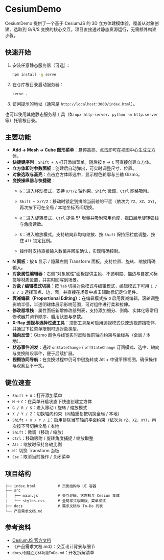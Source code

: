 # CesiumDemo

CesiumDemo 提供了一个基于 CesiumJS 的 3D 立方体建模体验，覆盖从对象创建、选取到 G/R/S 变换的核心交互。项目直接通过静态资源运行，无需额外构建步骤。

## 快速开始

1. 安装任意静态服务器（可选）：
   ```bash
   npm install -g serve
   ```
2. 在仓库根目录启动服务器：
   ```bash
   serve .
   ```
3. 访问提示的地址（通常是 `http://localhost:3000/index.html`）。

也可以使用其他静态服务器工具（如 `npx http-server`、`python -m http.server` 等）托管根目录。

## 主要功能

- **Add → Mesh → Cube 图形菜单**：悬停高亮、点击即可在视图中心生成立方体。
- **快捷键序列**：`Shift + A` 打开添加菜单，随后按 `M` → `C` 可直接创建立方体。
- **立方体即时参数面板**：创建后自动弹出，可实时调整尺寸、位置。
- **对象选取与高亮**：点击立方体即选中，显示橙色轮廓与三轴 Gizmo。
- **变换操纵器与快捷键**：
  - `G`：进入移动模式，支持 `X/Y/Z` 轴约束、`Shift` 微调、`Ctrl` 网格吸附。
  - `Shift + X/Y/Z`：移动时锁定到排除当前轴的平面（依次为 `YZ`、`XZ`、`XY`），再次按下可在全局 / 本地坐标系间切换。

  - `R`：进入旋转模式，`Ctrl` 提供 5° 增量并吸附常用角度，视口展示旋转弧线与角度读数。
  - `S`：进入缩放模式，支持轴向非均匀缩放、按 `Shift` 保持细粒度调整、按住 `Alt` 锁定比例。
  - 操作时支持直接输入数值并回车确认，实现精确控制。
- **N 面板**：按 `N` 显示 / 隐藏右侧 Transform 面板，支持位置、旋转、缩放精确输入。
- **对象属性编辑器**：右侧“对象属性”面板提供主色、不透明度、描边与自定义标签等材质设置，并实时回写到场景。
- **对象 / 编辑模式切换**：按 `Tab` 切换对象模式与编辑模式，编辑模式下可用 `1 / 2 / 3` 选择顶点、边、面，并直接在场景中点击辅助标记定位组件。
- **衰减编辑（Proportional Editing）**：在编辑模式按 `O` 启用衰减编辑，滚轮调整影响半径，半透明球体展示影响范围，可对组件进行柔和拉伸。
- **修改器堆栈**：属性面板新增修改器列表，支持添加细分、倒角、实体化等常用修改器并调节顺序、启用状态与参数。
- **X-Ray 透视与选择过滤工具**：顶部工具条可启用透视模式快速透视遮挡物体，并通过下拉菜单限制可选对象类型。
- **轴向反馈**：Gizmo 颜色与线宽实时反映当前轴向约束与坐标系（全局 / 本地）。
- **状态事件派发**：通过 `onStateChange` / `offStateChange` 订阅模式、选中、轴向与变换阶段事件，便于后续扩展。
- **视图协同导航**：在变换过程中仍可中键旋转或 Alt + 中键平移视图，确保操作与观察互不干扰。


## 键位速查

- `Shift + A`：打开添加菜单
- `M` → `C`：在菜单开启状态下快速创建立方体
- `G / R / S`：进入移动 / 旋转 / 缩放模式
- `X / Y / Z`：切换轴向约束（同轴重复按切换全局 / 本地）
- `Shift + X / Y / Z`：启用排除当前轴的平面约束（依次为 `YZ`、`XZ`、`XY`），再次按下可切换全局 / 本地
- `Shift`：微调（移动 / 缩放）
- `Ctrl`：移动吸附 / 旋转角度捕捉 / 缩放取整
- `Alt`：缩放时保持各轴比例
- `N`：切换 Transform 面板
- `Esc`：取消当前操作 / 关闭菜单

## 项目结构

```
├── index.html          # 页面结构与 UI 容器
├── src
│   ├── main.js         # 交互逻辑、状态机与 Cesium 集成
│   └── styles.css      # 全局样式与面板、菜单样式
├── docs                # 需求文档与 To-Do 列表
└── 产品需求文档.md
```

## 参考资料

- [CesiumJS 官方文档](https://cesium.com/learn/cesiumjs/ref-doc/)
- 《产品需求文档.md》：交互设计背景与细节
- `docs/创建立方体功能ToDo.md`：开发拆解清单
